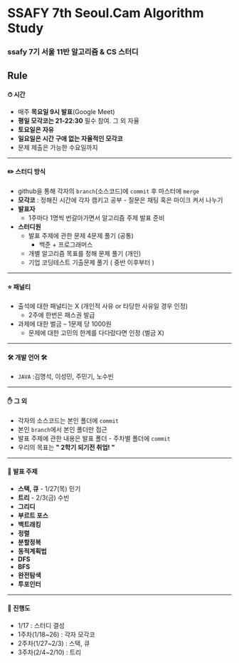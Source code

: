 # SSAFY 7th Seoul.Cam Algorithm Study

### ssafy 7기 서울 11반 알고리즘 & CS 스터디



## Rule

#### ⏱ 시간

- 매주 **목요일 9시 발표**(Google Meet)
- **평일 모각코는 21-22:30** 필수 참여. 그 외 자율
- **토요일은 자유**
- **일요일은 시간 구애 없는 자율적인 모각코**
- 문제 제출은 가능한 수요일까지

---------------------

#### ✏️ 스터디 방식

- github을 통해 각자의 `branch`(소스코드)에 `commit` 후 마스터에 `merge`
- **모각코** : 정해진 시간에 각자 캠키고 공부
                        - 질문은 채팅 혹은 마이크 켜서 나누기
- **발표자**
  - 1주마다 1명씩 번갈아가면서 알고리즘 주제 발표 준비
- **스터디원**
  - 발표 주제에 관한 문제 4문제 풀기 (공통)
    - 백준 + 프로그래머스
  - 개별 알고리즘 목표를 정해 문제 풀기 (개인)
  - 기업 코딩테스트 기출문제 풀기 ( 중반 이후부터 )

------------

#### ⭐️ 패널티

- 출석에 대한 패널티는 X (개인적 사유 or 타당한 사유일 경우 인정)
  - 2주에 한번은 패스권 발급
- 과제에 대한 벌금 – 1문제 당 1000원
  - 문제에 대한 고민의 한계를 다다랐다면 인정 (벌금 X)

------------

#### 🛠 개발 언어 🛠

- `JAVA`  :김명석, 이성민, 주민기,  노수빈

------------

#### :hand: 그 외​ 

- 각자의 소스코드는 본인 폴더에 `commit`
- 본인 `branch`에서 본인 폴더만 접근
- 발표 주제에 관한 내용은 발표 폴더 - 주차별 폴더에 `commit`
- 우리의 목표는 **" 2학기 되기전 취업! "**

------------

#### 📌 발표 주제

- **스택, 큐** - 1/27(목) 민기
- **트리** - 2/3(금) 수빈
- **그리디**
- **부르트 포스**
- **백트래킹**
- **정렬**
- **분할정복**
- **동적계획법** 
- **DFS**
- **BFS**
- **완전탐색**
- **투포인터**

------------

####  :gift: 진행도 

- 1/17 : 스터디 결성
- 1주차(1/18~26) : 각자 모각코
- 2주차(1/27~2/3) : 스택, 큐
- 3주차(2/4~2/10) : 트리